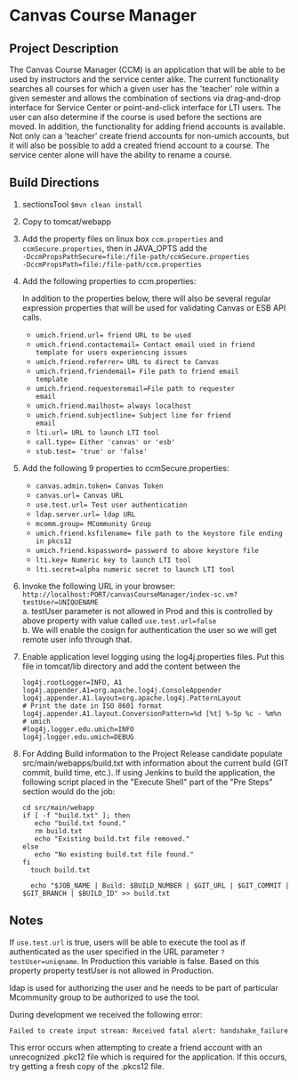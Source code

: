 # Canvas Course Manager

## Project Description 
  
The Canvas Course Manager (CCM) is an application that will be able to be used by instructors and the service center alike. The current functionality searches all courses for which a given user has the 'teacher' role within a given semester and allows the combination of sections via drag-and-drop interface for Service Center or point-and-click interface for LTI users. The user can also determine if the course is used before the sections are moved. In addition, the functionality for adding friend accounts is available. Not only can a 'teacher' create friend accounts for non-umich accounts, but it will also be possible to add a created friend account to a course. The service center alone will have the ability to rename a course.

## Build Directions

1. sectionsTool <code>$mvn clean install</code>

2. Copy to tomcat/webapp

3. Add the property files on linux box <code>ccm.properties</code> and <code>ccmSecure.properties</code>, then in JAVA_OPTS add the  
<code>-DccmPropsPathSecure=file:/file-path/ccmSecure.properties</code>  
<code>-DccmPropsPath=file:/file-path/ccm.properties</code>

4. Add the following properties to ccm.properties:  
    
    In addition to the properties below, there will also be several regular expression properties that will be used for validating Canvas or ESB API calls.
    
	* <code>umich.friend.url= friend URL to be used</code>
	* <code>umich.friend.contactemail= Contact email used in friend template for users experiencing issues</code>
	* <code>umich.friend.referrer= URL to direct to Canvas</code>
	* <code>umich.friend.friendemail= File path to friend email template</code>
	* <code>umich.friend.requesteremail=File path to requester email</code>
	* <code>umich.friend.mailhost= always localhost</code>
	* <code>umich.friend.subjectline= Subject line for friend email</code>
	* <code>lti.url= URL to launch LTI tool</code>
	* <code>call.type= Either 'canvas' or 'esb'</code>
	* <code>stub.test= 'true' or 'false'</code>
    
5. Add the following 9 properties to ccmSecure.properties:<br/> 
	* <code>canvas.admin.token= Canvas Token </code>
	* <code>canvas.url= Canvas URL</code>
	* <code>use.test.url= Test user authentication </code>
	* <code>ldap.server.url= ldap URL </code>
	* <code>mcomm.group= MCommunity Group </code>
	* <code>umich.friend.ksfilename= file path to the keystore file ending in pkcs12 </code>
	* <code>umich.friend.kspassword= password to above keystore file </code>
	* <code>lti.key= Numeric key to launch LTI tool </code>
	* <code>lti.secret=alpha numeric secret to launch LTI tool</code>

6. Invoke the following URL in your browser:  
<code>http://localhost:PORT/canvasCourseManager/index-sc.vm?testUser=UNIQUENAME</code>  
	a. testUser parameter is not allowed in Prod and this is controlled by above property with value called <code>use.test.url=false</code>  
	b. We will enable the cosign for authentication the user so we will get remote user info through that.  
  
7. Enable application level logging using the log4j.properties files. Put this file in tomcat/lib directory and add the content between the 
 
	```
	log4j.rootLogger=INFO, A1
	log4j.appender.A1=org.apache.log4j.ConsoleAppender
	log4j.appender.A1.layout=org.apache.log4j.PatternLayout
	# Print the date in ISO 8601 format
	log4j.appender.A1.layout.ConversionPattern=%d [%t] %-5p %c - %m%n
	# umich
	#log4j.logger.edu.umich=INFO
	log4j.logger.edu.umich=DEBUG 
	```

8. For Adding Build information to the Project Release candidate populate src/main/webapps/build.txt with information about the current build (GIT commit, build time, etc.).
    If using Jenkins to build the application, the following script placed in the "Execute Shell" part of the "Pre Steps" section would do the job:

    
	``` 
	cd src/main/webapp
	if [ -f "build.txt" ]; then
	   echo "build.txt found."
	   rm build.txt
	   echo "Existing build.txt file removed."
	else
	   echo "No existing build.txt file found."
	fi
	  touch build.txt
	
	  echo "$JOB_NAME | Build: $BUILD_NUMBER | $GIT_URL | $GIT_COMMIT | $GIT_BRANCH | $BUILD_ID" >> build.txt
	```

## Notes

If <code>use.test.url</code> is true, users will be able to execute the tool as if authenticated as the user specified in the URL parameter <code>?testUser=uniqname</code>. In Production this variable is  false. Based on this property property testUser is not allowed in Production.

ldap is used for authorizing the user and he needs to be part of particular Mcommunity group to be authorized to use the tool.

During development we received the following error:

	Failed to create input stream: Received fatal alert: handshake_failure

This error occurs when attempting to create a friend account with an unrecognized .pkc12 file which is required for the application. If this occurs, try getting a fresh copy of the .pkcs12 file.
